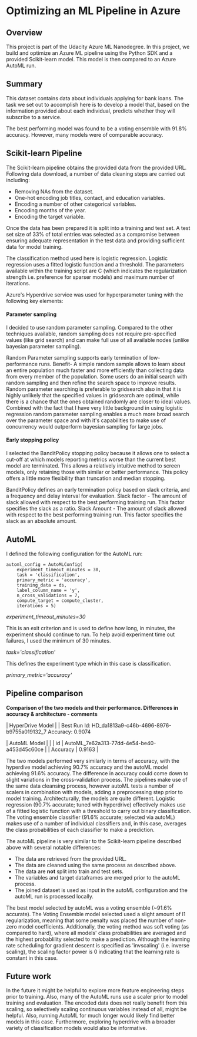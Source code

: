# Optimizing an ML Pipeline in Azure

## Overview
This project is part of the Udacity Azure ML Nanodegree.
In this project, we build and optimize an Azure ML pipeline using the Python SDK and a provided Scikit-learn model.
This model is then compared to an Azure AutoML run.

## Summary
This dataset contains data about individuals applying for bank loans. The task we set out to accomplish here is to develop a model that,
based on the information provided about each individual, predicts whether they will subscribe to a service.

The best performing model was found to be a voting ensemble with 91.8% accuracy. However, many models were of comparable accuracy.

## Scikit-learn Pipeline
The Scikit-learn pipeline obtains the provided data from the provided URL. Following data download, a number of data cleaning steps are carried out including:
- Removing NAs from the dataset.
- One-hot encoding job titles, contact, and education variables.
- Encoding a number of other categorical variables.
- Encoding months of the year.
- Encoding the target variable.

Once the data has been prepared it is split into a training and test set. A test set size of 33% of total entries was selected as a compromise between ensuring adequate representation in the test data and providing sufficient data for model training. 

The classification method used here is logistic regression. Logistic regression uses a fitted logistic function and a threshold. The parameters available within the training script are C (which indicates the regularization strength i.e. preference for sparser models) and maximum number of iterations.

Azure's Hyperdrive service was used for hyperparameter tuning with the following key elements:

#### Parameter sampling
I decided to use random parameter sampling. Compared to the other techniques available, random sampling does not require pre-specified values (like grid search) and can make full use of all available nodes (unlike bayesian parameter sampling). 

Random Parameter sampling supports early termination of low-performance runs. Benefit- A simple random sample allows to learn about an entire population much faster and more efficiently than collecting data from every member of the population. Some users do an initial search with random sampling and then refine the search space to improve results. Random parameter searching is preferable to gridsearch also in that it is highly unlikely that the specified values in gridsearch are optimal, while there is a chance that the ones obtained randomly are closer to ideal values. Combined with the fact that I have very little background in using logistic regression random parameter sampling enables a much more broad search over the parameter space and with it's capabilities to make use of concurrency would outperform bayesian sampling for large jobs.

#### Early stopping policy
I selected the BanditPolicy stopping policy because it allows one to select a cut-off at which models reporting metrics worse than the current best model are terminated. This allows a relatively intuitive method to screen models, only retaining those with similar or better performance. This policy offers a little more flexibility than truncation and median stopping.

BanditPolicy defines an early termination policy based on slack criteria, and a frequency and delay interval for evaluation. Slack factor - The amount of slack allowed with respect to the best performing training run. This factor specifies the slack as a ratio. Slack Amount - The amount of slack allowed with respect to the best performing training run. This factor specifies the slack as an absolute amount.

## AutoML
I defined the following configuration for the AutoML run:

```
automl_config = AutoMLConfig(
    experiment_timeout_minutes = 30,
    task = 'classification',
    primary_metric = 'accuracy',
    training_data = ds,
    label_column_name = 'y',
    n_cross_validations = 7,
    compute_target = compute_cluster,
    iterations = 5)
```
_experiment_timeout_minutes=30_

This is an exit criterion and is used to define how long, in minutes, the experiment should continue to run. To help avoid experiment time out failures, I used the minimum of 30 minutes.

_task='classification'_

This defines the experiment type which in this case is classification.

_primary_metric='accuracy'_

## Pipeline comparison
**Comparison of the two models and their performance. Differences in accuracy & architecture - comments**


| HyperDrive Model | |
Best Run Id:  HD_da1813a9-c46b-4696-8976-b9755a019132_7
Accuracy: 0.9074


| AutoML Model | |
| id | AutoML_7e62a313-77dd-4e54-be40-a453d45c60ce |
| Accuracy | 0.9163 |

The two models performed very similarly in terms of accuracy, with the hyperdive model achieving 90.7% accuracy and the autoML model achieving 91.6% accuracy. The difference in accuracy could come down to slight variations in the cross-validation process. The pipelines make use of the same data cleansing process, however autoML tests a number of scalers in combination with models, adding a preprocessing step prior to model training. Architecturally, the models are quite different. Logistic regression (90.7% accurate; tuned with hyperdrive) effectively makes use of a fitted logistic function with a threshold to carry out binary classification. The voting ensemble classifier (91.6% accurate; selected via autoML) makes use of a number of individual classifiers and, in this case, averages the class probabilities of each classifier to make a prediction. 


The autoML pipeline is very similar to the Scikit-learn pipeline described above with several notable differences:
- The data are retrieved from the provided URL.
- The data are cleaned using the same process as described above. 
- The data are **not** split into train and test sets.
- The variables and target dataframes are merged prior to the autoML process.
- The joined dataset is used as input in the autoML configuration and the autoML run is processed locally.

The best model selected by autoML was a voting ensemble (~91.6% accurate). The Voting Ensemble model selected used a slight amount of l1 regularization, meaning that some penalty was placed the number of non-zero model coefficients. Additionally, the voting method was soft voting (as compared to hard), where all models' class probabilities are averaged and the highest probablility selected to make a prediction. Although the learning rate scheduling for gradient descent is specified as 'invscaling' (i.e. inverse scaling), the scaling factor power is 0 indicating that the learning rate is constant in this case.

## Future work
In the future it might be helpful to explore more feature engineering steps prior to training. Also, many of the AutoML runs use a scaler prior to model training and evaluation. The encoded data does not really benefit from this scaling, so selectively scaling continuous variables instead of all, might be helpful. Also, running AutoML for much longer would likely find better models in this case. Furthermore, exploring hyperdrive with a broader variety of classification models would also be informative.

